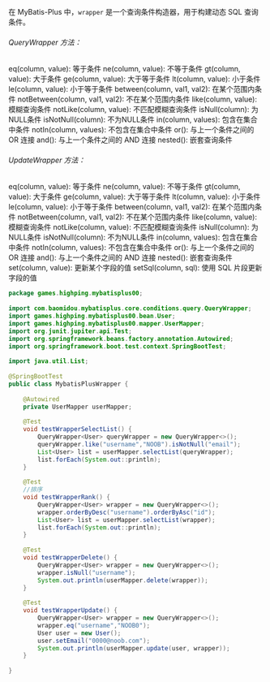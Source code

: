 在 MyBatis-Plus 中，`wrapper` 是一个查询条件构造器，用于构建动态 SQL 查询条件。

###### QueryWrapper 方法：
eq(column, value): 等于条件
ne(column, value): 不等于条件
gt(column, value): 大于条件
ge(column, value): 大于等于条件
lt(column, value): 小于条件
le(column, value): 小于等于条件
between(column, val1, val2): 在某个范围内条件
notBetween(column, val1, val2): 不在某个范围内条件
like(column, value): 模糊查询条件
notLike(column, value): 不匹配模糊查询条件
isNull(column): 为NULL条件
isNotNull(column): 不为NULL条件
in(column, values): 包含在集合中条件
notIn(column, values): 不包含在集合中条件
or(): 与上一个条件之间的 OR 连接
and(): 与上一个条件之间的 AND 连接
nested(): 嵌套查询条件

###### UpdateWrapper 方法：
eq(column, value): 等于条件
ne(column, value): 不等于条件
gt(column, value): 大于条件
ge(column, value): 大于等于条件
lt(column, value): 小于条件
le(column, value): 小于等于条件
between(column, val1, val2): 在某个范围内条件
notBetween(column, val1, val2): 不在某个范围内条件
like(column, value): 模糊查询条件
notLike(column, value): 不匹配模糊查询条件
isNull(column): 为NULL条件
isNotNull(column): 不为NULL条件
in(column, values): 包含在集合中条件
notIn(column, values): 不包含在集合中条件
or(): 与上一个条件之间的 OR 连接
and(): 与上一个条件之间的 AND 连接
nested(): 嵌套查询条件
set(column, value): 更新某个字段的值
setSql(column, sql): 使用 SQL 片段更新字段的值

```java
package games.highping.mybatisplus00;  
  
import com.baomidou.mybatisplus.core.conditions.query.QueryWrapper;  
import games.highping.mybatisplus00.bean.User;  
import games.highping.mybatisplus00.mapper.UserMapper;  
import org.junit.jupiter.api.Test;  
import org.springframework.beans.factory.annotation.Autowired;  
import org.springframework.boot.test.context.SpringBootTest;  
  
import java.util.List;  
  
@SpringBootTest  
public class MybatisPlusWrapper {  
  
    @Autowired  
    private UserMapper userMapper;  
  
    @Test  
    void testWrapperSelectList() {  
        QueryWrapper<User> queryWrapper = new QueryWrapper<>();  
        queryWrapper.like("username","NOOB").isNotNull("email");  
        List<User> list = userMapper.selectList(queryWrapper);  
        list.forEach(System.out::println);  
    }  
  
    @Test  
    //排序  
    void testWrapperRank() {  
        QueryWrapper<User> wrapper = new QueryWrapper<>();  
        wrapper.orderByDesc("username").orderByAsc("id");  
        List<User> list = userMapper.selectList(wrapper);  
        list.forEach(System.out::println);  
    }  
  
    @Test  
    void testWrapperDelete() {  
        QueryWrapper<User> wrapper = new QueryWrapper<>();  
        wrapper.isNull("username");  
        System.out.println(userMapper.delete(wrapper));  
    }  
  
    @Test  
    void testWrapperUpdate() {  
        QueryWrapper<User> wrapper = new QueryWrapper<>();  
        wrapper.eq("username","NOOB0");  
        User user = new User();  
        user.setEmail("0000@noob.com");  
        System.out.println(userMapper.update(user, wrapper));  
    }  
  
}
```